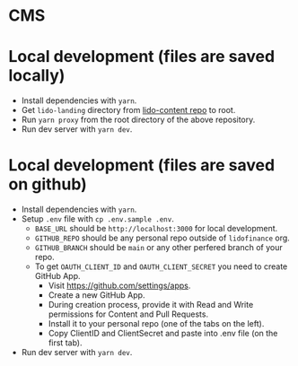 # CMS

# Local development (files are saved locally)

- Install dependencies with `yarn`.
- Get `lido-landing` directory from [lido-content repo](https://github.com/lidofinance/lido-content) to root.
- Run `yarn proxy` from the root directory of the above repository.
- Run dev server with `yarn dev`.

# Local development (files are saved on github)

- Install dependencies with `yarn`.
- Setup `.env` file with `cp .env.sample .env`.
  - `BASE_URL` should be `http://localhost:3000` for local development.
  - `GITHUB_REPO` should be any personal repo outside of `lidofinance` org.
  - `GITHUB_BRANCH` should be `main` or any other perfered branch of your repo.
  - To get `OAUTH_CLIENT_ID` and `OAUTH_CLIENT_SECRET` you need to create GitHub App.
    - Visit https://github.com/settings/apps.
    - Create a new GitHub App.
    - During creation process, provide it with Read and Write permissions for Content and Pull Requests.
    - Install it to your personal repo (one of the tabs on the left).
    - Copy ClientID and ClientSecret and paste into .env file (on the first tab).
- Run dev server with `yarn dev`.
